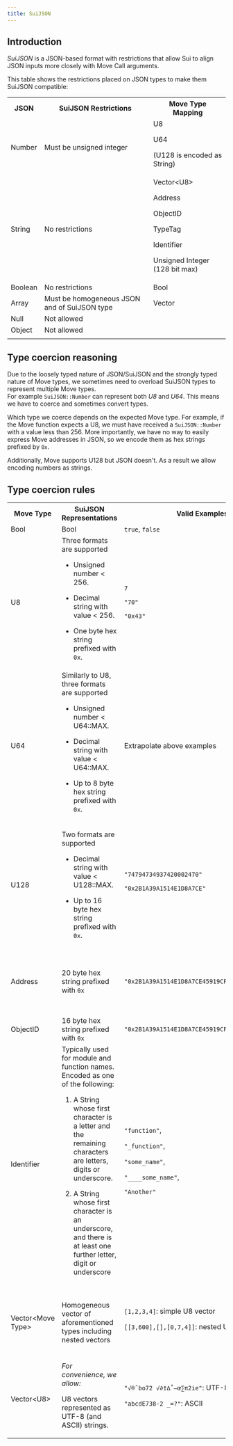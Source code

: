 ```yaml
---
title: SuiJSON
---
```


## Introduction

*SuiJSON* is a JSON-based format with restrictions that allow Sui to align JSON inputs more closely with Move Call arguments.

This table shows the restrictions placed on JSON types to make them SuiJSON compatible:

<table>
  <tr>
   <th>JSON
   </th>
   <th>SuiJSON Restrictions
   </th>
   <th>Move Type Mapping
   </th>
  </tr>
  <tr>
   <td>Number
   </td>
   <td>Must be unsigned integer
   </td>
   <td>U8

U64

(U128 is encoded as String)
   </td>
  </tr>
  <tr>
   <td>String
   </td>
   <td>No restrictions
   </td>
   <td>Vector&lt;U8>

Address

ObjectID

TypeTag

Identifier

Unsigned Integer (128 bit max)
   </td>
  </tr>
  <tr>
   <td>Boolean
   </td>
   <td>No restrictions
   </td>
   <td>Bool
   </td>
  </tr>
  <tr>
   <td>Array
   </td>
   <td>Must be homogeneous JSON and of SuiJSON type
   </td>
   <td>Vector
   </td>
  </tr>
  <tr>
   <td>Null
   </td>
   <td>Not allowed
   </td>
   <td>
   </td>
  </tr>
  <tr>
   <td>Object
   </td>
   <td>Not allowed
   </td>
   <td>
   </td>
  </tr>
    <tr>
   <td>
   </td>
   <td>
   </td>
   <td>
   </td>
  </tr>
</table>

## Type coercion reasoning

Due to the loosely typed nature of JSON/SuiJSON and the strongly typed nature of Move types, we sometimes need to overload SuiJSON types to represent multiple Move types. \
For example `SuiJSON::Number` can represent both *U8* and *U64*. This means we have to coerce and sometimes convert types.

Which type we coerce depends on the expected Move type. For example, if the Move function expects a U8, we must have received a `SuiJSON::Number` with a value less than 256. More importantly, we have no way to easily express Move addresses in JSON, so we encode them as hex strings prefixed by `0x`.

Additionally, Move supports U128 but JSON doesn't. As a result we allow encoding numbers as strings.

## Type coercion rules

<table>
  <tr>
   <th>Move Type
   </th>
   <th>SuiJSON Representations
   </th>
   <th>Valid Examples
   </th>
   <th>Invalid Examples
   </th>
  </tr>
  <tr>
   <td>Bool
   </td>
   <td>Bool
   </td>
   <td><code>true</code>, <code>false</code>
   </td>
   <td>
   </td>
  </tr>
  <tr>
   <td>U8
   </td>
   <td>
Three formats are supported

* Unsigned number &lt; 256.
* Decimal string with value &lt; 256.
* One byte hex string prefixed with `0x`.
   </td>
   <td>

   <code>7</code>

   <code>"70"</code>

   <code>"0x43"</code>
   </td>
   <td><code>-5</code>: negative not allowed

<code>3.9</code>: float now allowed

<code>NaN</code>: not allowed

<code>300</code>: U8 must be less than 256

<code>" 9"</code>: Spaces not allowed in string

<code>"9A"</code>: Hex num must be prefixed with `0x`

<code>"0x09CD"</code>: Too large for U8

   </td>
  </tr>
  <tr>
   <td>U64
   </td>
   <td>
Similarly to U8, three formats are supported

* Unsigned number &lt; U64::MAX.
* Decimal string with value &lt; U64::MAX.
* Up to 8 byte hex string prefixed with `0x`.

   </td>
   <td>Extrapolate above examples
   </td>
   <td>Extrapolate above examples
   </td>
  </tr>
  <tr>
   <td>U128
   </td>
   <td>

Two formats are supported

* Decimal string with value &lt; U128::MAX.
* Up to 16 byte hex string prefixed with `0x`.

   </td>
   <td>
   <code>"74794734937420002470"</code>

   <code>"0x2B1A39A1514E1D8A7CE"</code>

   </td>
   <td><code>34</code>: Although this is a valid u128 number, it must be encoded as a string
   </td>

  </tr>
  <tr>
   <td>Address
   </td>
    <td>20 byte hex string prefixed with <code>0x</code>
   </td>
   <td><code>"0x2B1A39A1514E1D8A7CE45919CFEB4FEE70B4E011"</code>
   </td>
   <td><code>0x2B1A39</code>: string too short

<code>2B1A39A1514E1D8A7CE45919CFEB4FEE70B4E011</code>: missing <code>0x</code> prefix

<code>0xG2B1A39A1514E1D8A7CE45919CFEB4FEE70B4E01</code>: invalid hex char <code>G</code>
   </td>
  </tr>
  <tr>
   <td>ObjectID
   </td>
   <td>16 byte hex string prefixed with <code>0x</code>
   </td>
   <td><code>"0x2B1A39A1514E1D8A7CE45919CFEB4FEE"</code>
   </td>
   <td>Similar to above
   </td>
  </tr>
  <tr>
   <td>Identifier
   </td>
   <td>Typically used for module and function names. Encoded as one of the following:

   1. A String whose first character is a letter and the remaining characters are letters, digits or underscore.

   2. A String whose first character is an underscore, and there is at least one further letter, digit or underscore

   <td>
   <code>"function"</code>,

   <code>"_function"</code>,

   <code>"some_name"</code>,

   <code>"\___\_some_name"</code>,

   <code>"Another"</code>
   </td>

   <td>

   <code>"_"</code>: missing trailing underscore, digit or letter,

   <code>"8name"</code>: cannot start with digit,

   <code>".function"</code>: cannot start with period,

   <code>" "</code>: cannot be empty space,

   <code>"func name"</code>: cannot have spaces

   </td>
  </tr>

  <tr>
   <td>Vector&lt;Move Type>
   </td>
   <td>Homogeneous vector of aforementioned types including nested vectors
   </td>
   <td><code>[1,2,3,4]</code>: simple U8 vector

<code>[[3,600],[],[0,7,4]]</code>: nested U64 vector

   </td>
   <td><code>[1,2,3,false]</code>: not homogeneous JSON

<code>[1,2,null,4]</code>: invalid elements

<code>[1,2,"7"]</code>: although we allow encoding numbers as strings meaning this array can evaluate to <code>[1,2,7]</code>, the array is still ambiguous so it fails the homogeneity check.

   </td>
  </tr>
  <tr>
   <td>Vector&lt;U8>
   </td>
   <td><em>For convenience, we allow:</em>

U8 vectors represented as UTF-8 (and ASCII) strings.

   </td>
   <td><code>"√®ˆbo72 √∂†∆˚–œ∑π2ie"</code>: UTF-8

   <code>"abcdE738-2 _=?"</code>: ASCII

   </td>
   <td>
   </td>
  </tr>
</table>
